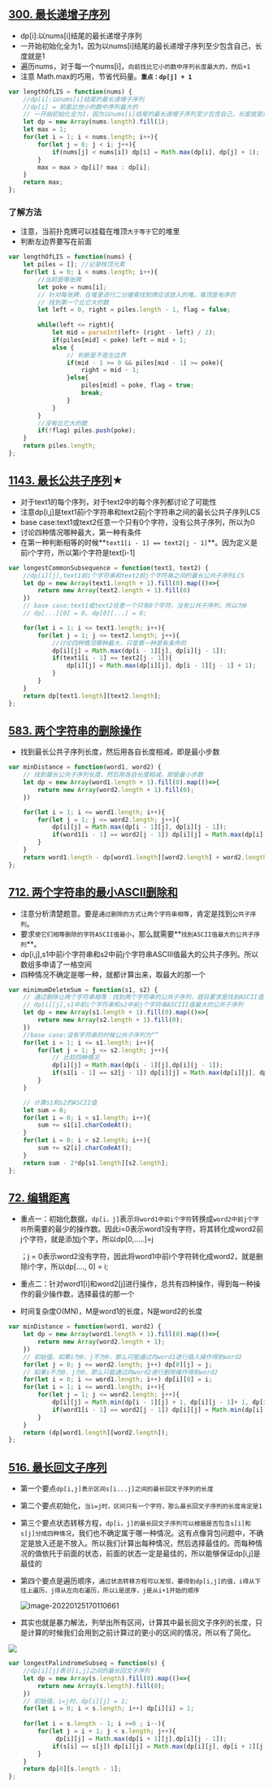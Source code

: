 ## [300. 最长递增子序列](https://leetcode-cn.com/problems/longest-increasing-subsequence/)

- dp[i]:以nums[i]结尾的最长递增子序列
-  一开始初始化全为1，因为以nums[i]结尾的最长递增子序列至少包含自己，长度就是1
- 遍历nums，对于每一个nums[i]，`向前找比它小的数中序列长度最大的，然后+1`
- 注意 Math.max的巧用，节省代码量。**`重点：dp[j] + 1`**

```  javascript
var lengthOfLIS = function(nums) {
    //dp[i]:以nums[i]结尾的最长递增子序列
    //dp[i] = 前面比他小的数中序列最大的
    // 一开始初始化全为1，因为以nums[i]结尾的最长递增子序列至少包含自己，长度就是1
    let dp = new Array(nums.length).fill(1);
    let max = 1;
    for(let i = 1; i < nums.length; i++){
        for(let j = 0; j < i; j++){
            if(nums[j] < nums[i]) dp[i] = Math.max(dp[i], dp[j] + 1);
        }
        max = max > dp[i]? max : dp[i];
    }
    return max;
};
```

### 了解方法

- 注意，当前扑克牌可以挂载在堆顶`大于等于`它的堆里
- 判断左边界要写在前面

``` javascript
var lengthOfLIS = function(nums) {
    let piles = []; //记录栈顶元素 
    for(let i = 0; i < nums.length; i++){
        //当前是哪张牌
        let poke = nums[i];
        // 针对每张牌，在堆里进行二分搜索找到牌应该放入的堆。堆顶是有序的
        // 找到第一个比它大的数
        let left = 0, right = piles.length - 1, flag = false;
       
        while(left <= right){
            let mid = parseInt(left+ (right - left) / 2);
            if(piles[mid] < poke) left = mid + 1;
            else {
                // 判断是不是左边界
                if(mid - 1 >= 0 && piles[mid - 1] >= poke){
                    right = mid - 1;
                }else{
                    piles[mid] = poke, flag = true;
                    break;
                }
            }
        }
        //没有比它大的数
        if(!flag) piles.push(poke);
    }
    return piles.length;
};
```

## [1143. 最长公共子序列](https://leetcode-cn.com/problems/longest-common-subsequence/)★

- 对于text1的每个序列，对于text2中的每个序列都讨论了可能性
- 注意dp[i,j]是text1前i个字符串和text2前j个字符串之间的最长公共子序列LCS
-  base case:text1或text2任意一个只有0个字符，没有公共子序列，所以为0
- 讨论四种情况哪种最大，第一种有条件
- 在第一种判断相等的时候**`text1[i - 1] == text2[j - 1]`**。因为定义是前i个字符，所以第i个字符是text[i-1]

``` javascript
var longestCommonSubsequence = function(text1, text2) {
    //dp[i][j],text1前i个字符串和text2前j个字符串之间的最长公共子序列LCS
    let dp = new Array(text1.length + 1).fill(0).map(()=>{
        return new Array(text2.length + 1).fill(0)
    })
    // base case:text1或text2任意一个只有0个字符，没有公共子序列，所以为0
    // dp[...][0] = 0, dp[0][...] = 0;

    for(let i = 1; i <= text1.length; i++){
        for(let j = 1; j <= text2.length; j++){
            //讨论四种情况哪种最大，只是第一种是有条件的
            dp[i][j] = Math.max(dp[i - 1][j], dp[i][j - 1]);
            if(text1[i - 1] == text2[j - 1]){
                dp[i][j] = Math.max(dp[i][j], dp[i - 1][j - 1] + 1);
            } 
        }
    }
    return dp[text1.length][text2.length];
};
```

## [583. 两个字符串的删除操作](https://leetcode-cn.com/problems/delete-operation-for-two-strings/)

- 找到最长公共子序列长度，然后用各自长度相减，即是最小步数

``` javascript
var minDistance = function(word1, word2) {
    // 找到最长公共子序列长度，然后用各自长度相减，即是最小步数
    let dp = new Array(word1.length + 1).fill(0).map(()=>{
        return new Array(word2.length + 1).fill(0);
    })

    for(let i = 1; i <= word1.length; i++){
        for(let j = 1; j <= word2.length; j++){
            dp[i][j] = Math.max(dp[i - 1][j], dp[i][j - 1]);
            if(word1[i - 1] == word2[j - 1]) dp[i][j] = Math.max(dp[i][j], dp[i - 1][j - 1]+1);
        }
    }
    return word1.length - dp[word1.length][word2.length] + word2.length - dp[word1.length][word2.length];
};
```

## [712. 两个字符串的最小ASCII删除和](https://leetcode-cn.com/problems/minimum-ascii-delete-sum-for-two-strings/)

- 注意分析清楚题意。要是`通过删除的方式让两个字符串相等`，肯定是找到`公共子序列`。
- 要求`使它们相等删除的字符ASCII值最小`，那么就需要**`找到ASCII值最大的公共子序列`**。
- dp[i,j],s1中前i个字符串和s2中前j个字符串ASCIII值最大的公共子序列。所以数组多申请了一格空间
- 四种情况不确定是哪一种，就都计算出来，取最大的那一个

``` javascript
var minimumDeleteSum = function(s1, s2) {
    // 通过删除让两个字符串相等：找到两个字符串的公共子序列，题目要求是找到ASCII值最大的公共子序列
    // dp[i][j],s1中前i个字符串和s2中前j个字符串ASCIII值最大的公共子序列
    let dp = new Array(s1.length + 1).fill(0).map(()=>{
        return new Array(s2.length + 1).fill(0);
    })
    //base case:没有字符串的时候公共子序列为“”
    for(let i = 1; i <= s1.length; i++){
        for(let j = 1; j <= s2.length; j++){
            // 比较四种情况
            dp[i][j] = Math.max(dp[i - 1][j],dp[i][j - 1]);
            if(s1[i - 1] == s2[j - 1]) dp[i][j] = Math.max(dp[i][j], dp[i - 1][j - 1] + s1[i - 1].charCodeAt());
        }
    }

    // 计算s1和s2的ASCII值
    let sum = 0;
    for(let i = 0; i < s1.length; i++){
        sum += s1[i].charCodeAt();
    }
    for(let i = 0; i < s2.length; i++){
        sum += s2[i].charCodeAt();
    }
    return sum - 2*dp[s1.length][s2.length];
};
```

## [72. 编辑距离](https://leetcode-cn.com/problems/edit-distance/)

- 重点一：初始化数据，`dp[i，j]`表示`将word1中前i个字符`转换成`word2中前j个字符`所需要的最少的操作数。因此i=0表示word1没有字符，将其转化成word2前j个字符，就是添加j个字，所以dp[0,.....]=j

  ；j = 0表示word2没有字符，因此将word1中前i个字符转化成word2，就是删除i个字，所以dp[...., 0] = i;

- 重点二：针对word1[i]和word2[j]进行操作，总共有四种操作，得到每一种操作的最少操作数，选择最佳的那一个
- 时间复杂度O(MN)，M是word1的长度，N是word2的长度

``` javascript
var minDistance = function(word1, word2) {
    let dp = new Array(word1.length + 1).fill(0).map(()=>{
        return new Array(word2.length + 1);
    })
    // 初始值，如果i为0，j不为0，那么只能通过向word1进行插入操作得到word2
    for(let j = 0; j <= word2.length; j++) dp[0][j] = j;
    // 如果i不为0，j为0，那么只能通过向word2进行删除操作得到word2
    for(let i = 0; i <= word1.length; i++) dp[i][0] = i;
    for(let i = 1; i <= word1.length; i++){
        for(let j = 1; j <= word2.length; j++){
            dp[i][j] = Math.min(dp[i - 1][j] + 1, dp[i][j - 1]+ 1, dp[i - 1][j -1] + 1);
            if(word1[i - 1] == word2[j - 1]) dp[i][j] = Math.min(dp[i][j], dp[i - 1][j - 1]);
        }
    }
    return (dp[word1.length][word2.length]);
};
```

## [516. 最长回文子序列](https://leetcode-cn.com/problems/longest-palindromic-subsequence/)

- 第一个要点`dp[i,j]表示区间s[i...j]之间的最长回文子序列的长度`

- 第二个要点初始化，`当i=j时，区间只有一个字符，那么最长回文子序列的长度肯定是1`

- 第三个要点状态转移方程，`dp[i，j]的最长回文子序列可以根据是否包含s[i]和s[j]分成四种情况`，我们也不确定属于哪一种情况。这有点像背包问题中，不确定是放入还是不放入。所以我们计算出每种情况，然后选择最佳的。而每种情况的值依托于前面的状态，前面的状态一定是最佳的，所以能够保证dp[i,j]是最佳的

- 第四个要点是遍历顺序，`通过状态转移方程可以发现，要得到dp[i,j]的值，i得从下往上遍历，j得从左向右遍历，所以i是逆序，j是从i+1开始的顺序`

  ![image-20220125170110661](C:\Users\zayn\AppData\Roaming\Typora\typora-user-images\image-20220125170110661.png)

- 其实也就是暴力解法，列举出所有区间，计算其中最长回文子序列的长度，只是计算的时候我们会用到之前计算过的更小的区间的情况，所以有了简化。

![](C:\Users\zayn\AppData\Roaming\Typora\typora-user-images\image-20220125165343856.png)

``` javascript
var longestPalindromeSubseq = function(s) {
    //dp[i][j]表示[i,j]之间的最长回文子序列
    let dp = new Array(s.length).fill(0).map(()=>{
        return new Array(s.length).fill(0);
    })
    // 初始值，i=j时，dp[i][j] = 1;
    for(let i = 0; i < s.length; i++) dp[i][i] = 1;
    
    for(let i = s.length - 1; i >=0 ; i--){
        for(let j = i + 1; j < s.length; j++){
             dp[i][j] = Math.max(dp[i + 1][j],dp[i][j - 1]);
            if(s[i] == s[j]) dp[i][j] = Math.max(dp[i][j], dp[i + 1][j - 1] + 2)
        }
    }
    return dp[0][s.length - 1];
};
```

